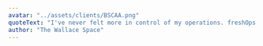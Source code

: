 ```yaml
---
avatar: "../assets/clients/BSCAA.png"
quoteText: "I've never felt more in control of my operations. freshOps has been a game-changer for my cleaning business."
author: "The Wallace Space"
---
```

